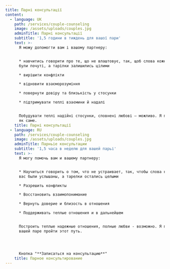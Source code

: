 ```yaml
---
title: Парні консультації
content:
  - language: UK
    path: /services/couple-counseling
    image: /assets/uploads/couples.jpg
    adminTitle: Парні консультації
    subtitle: '1,5 години в тиждень для вашої пари'
    text: >-
      Я можу допомогти вам і вашому партнеру:


      * навчитись говорити про те, що не влаштовує, так, щоб слова кожного з вас
      були почуті, а тарілки залишились цілими

      * вирішити конфлікти

      * відновити взаєморозуміння

      * повернути довіру та близькість у стосунки

      * підтримувати теплі взаємини й надалі


      Побудувати теплі надійні стосунки, сповнені любові – можливо. Я покажу вам
      як саме.
    title: Парні консультації
  - language: RU
    path: /services/couple-counseling
    image: /assets/uploads/couples.jpg
    adminTitle: Парньіе консультации
    subtitle: '1,5 часа в неделю для вашей парьі'
    text: >-
      Я могу помочь вам и вашему партнеру:


      * Научиться говорить о том, что не устраивает, так, чтобы слова каждого из
      вас были услышаны, а тарелки остались целыми

      * Разрешить конфликты

      * Восстановить взаимопонимание

      * Вернуть доверие и близость в отношения

      * Поддерживать теплые отношения и в дальнейшем


      Построить теплые надежные отношения, полные любви - возможно. Я помогу
      вашей паре пройти этот путь.




      Кнопка "**Записаться на консультацию**"
    title: Парное консультирование
---
```

